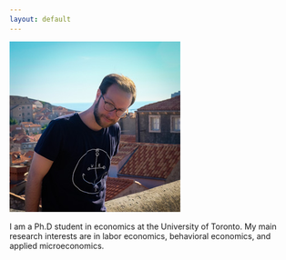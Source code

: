 ```yaml
---
layout: default
---
```


![picture](images/me.jpg "Marc-Antoine Schmidt")

I am a Ph.D student in economics at the University of Toronto. 
My main research interests are in labor economics, behavioral economics, and applied microeconomics.
